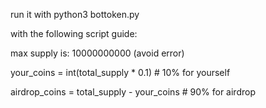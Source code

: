 run it with python3 bottoken.py

with the following script guide:

max supply is: 10000000000 (avoid error)

your_coins = int(total_supply * 0.1) # 10% for yourself

airdrop_coins = total_supply - your_coins # 90% for airdrop
